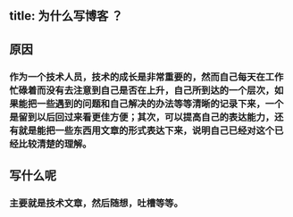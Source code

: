 title: 为什么写博客 ？
---


## 原因
### 作为一个技术人员，技术的成长是非常重要的，然而自己每天在工作忙碌着而没有去注意到自己是否在上升，自己所到达的一个层次，如果能把一些遇到的问题和自己解决的办法等等清晰的记录下来，一个是留到以后回过来看更佳方便；其次，可以提高自己的表达能力，还有就是能把一些东西用文章的形式表达下来，说明自己已经对这个已经比较清楚的理解。
## 写什么呢
### 主要就是技术文章，然后随想，吐槽等等。
